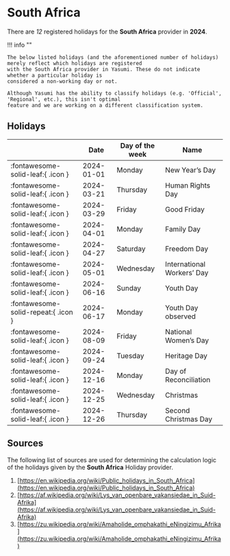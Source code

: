 # South Africa

There are _12_ registered holidays for the **South Africa** provider in **2024**.

!!! info ""

    The below listed holidays (and the aforementioned number of holidays) merely reflect which holidays are registered
    with the South Africa provider in Yasumi. These do not indicate whether a particular holiday is
    considered a non-working day or not.

    Although Yasumi has the ability to classify holidays (e.g. 'Official', 'Regional', etc.), this isn't optimal
    feature and we are working on a different classification system.

## Holidays

|     | Date | Day of the week | Name |
| --- | ---- | --------------- | ---- |
| :fontawesome-solid-leaf:{ .icon } | 2024-01-01 | Monday | New Year’s Day |
| :fontawesome-solid-leaf:{ .icon } | 2024-03-21 | Thursday | Human Rights Day |
| :fontawesome-solid-leaf:{ .icon } | 2024-03-29 | Friday | Good Friday |
| :fontawesome-solid-leaf:{ .icon } | 2024-04-01 | Monday | Family Day |
| :fontawesome-solid-leaf:{ .icon } | 2024-04-27 | Saturday | Freedom Day |
| :fontawesome-solid-leaf:{ .icon } | 2024-05-01 | Wednesday | International Workers’ Day |
| :fontawesome-solid-leaf:{ .icon } | 2024-06-16 | Sunday | Youth Day |
| :fontawesome-solid-repeat:{ .icon } | 2024-06-17 | Monday | Youth Day observed |
| :fontawesome-solid-leaf:{ .icon } | 2024-08-09 | Friday | National Women’s Day |
| :fontawesome-solid-leaf:{ .icon } | 2024-09-24 | Tuesday | Heritage Day |
| :fontawesome-solid-leaf:{ .icon } | 2024-12-16 | Monday | Day of Reconciliation |
| :fontawesome-solid-leaf:{ .icon } | 2024-12-25 | Wednesday | Christmas |
| :fontawesome-solid-leaf:{ .icon } | 2024-12-26 | Thursday | Second Christmas Day |

## Sources

The following list of sources are used for determining the calculation logic of
the holidays given by the **South Africa** Holiday provider.

1. [https://en.wikipedia.org/wiki/Public_holidays_in_South_Africa](https://en.wikipedia.org/wiki/Public_holidays_in_South_Africa)
1. [https://af.wikipedia.org/wiki/Lys_van_openbare_vakansiedae_in_Suid-Afrika](https://af.wikipedia.org/wiki/Lys_van_openbare_vakansiedae_in_Suid-Afrika)
1. [https://zu.wikipedia.org/wiki/Amaholide_omphakathi_eNingizimu_Afrika](https://zu.wikipedia.org/wiki/Amaholide_omphakathi_eNingizimu_Afrika)
